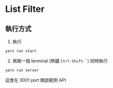 # List Filter

## 執行方式

1. 執行

```shell
yarn run start
```

2. 再開一個 terminal (熱鍵 `` Ctrl-Shift-` ``) 同時執行

```shell
yarn run server
```

這會在 3001 port 開啟範例 API
